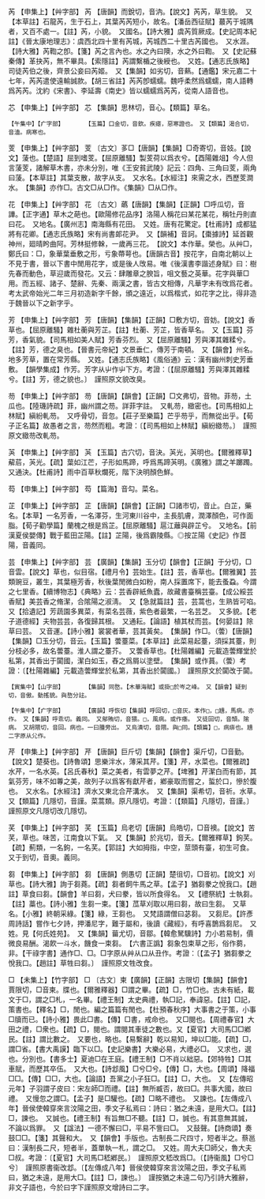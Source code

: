 <!-- { "loadSidebar": true } -->
芮	【申集上】【艸字部】	芮	【唐韻】而銳切，音汭。【說文】芮芮，草生貌。　又【本草註】石龍芮，生于石上，其葉芮芮短小，故名。【潘岳西征賦】蕞芮于城隅者，又百不處一。【註】芮，小貌。　又國名。【詩大雅】虞芮質厥成。【史記周本紀註】《晉太康地理志》：虞西北四十里有芮城，芮城西二十里古芮國也。　又水涯。【詩大雅】芮鞫之卽。【箋】芮之言內也。水之內曰隩，水之外曰鞫。　又【史記蘇秦傳】革抉芮，無不畢具。【索隱註】芮謂繫楯之後綬也。　又姓。【通志氏族略】司徒芮伯之後，齊景公妾曰芮姬。　又【集韻】如劣切，音爇。【通鑑】宋元嘉二十七年，芮芮遣使遠輸誠款。【胡三省註】芮芮卽蠕蠕。魏呼柔然爲蠕蠕，南人語轉爲芮芮。沈約《宋書》、李延壽《南史》皆以蠕蠕爲芮芮，從南人語音也。

芯	【申集上】【艸字部】	芯	【集韻】思林切，音心。【類篇】草名。

	【午集中】【疒字部】		【玉篇】口金切，音欽。疾瘧，惡寒證也。　又【類篇】渴合切，音溘。病寒也。

芰	【申集上】【艸字部】	芰	〔古文〕茤□【唐韻】【集韻】□奇寄切，音妓。【說文】蔆也。【楚語】屈到嗜芰。【屈原離騷】製芰荷以爲衣兮。【酉陽雜俎】今人但言蔆芰，諸解草木書，亦未分別，唯《王安貧武陵》記云：四角、三角曰芰，兩角曰蔆。【本草註】其葉支散，故字从支。　又水名。【水經注】來需之水，西歷芰澗水。　【集韻】亦作□。古文□从□作。《集韻》□从□作。

花	【申集上】【艸字部】	花	〔古文〕蘤【唐韻】【集韻】【正韻】□呼瓜切，音譁。【正字通】草木之葩也。【歐陽修花品序】洛陽人稱花曰某花某花，稱牡丹則直曰花。　又地名。【廣州志】南海縣有花田。　又姓。唐有花驚定。【杜甫詩】成都猛將有花卿。【通志氏族略】宋有尚書郞花尹。　又【韻補】音訶。【棗據詩】延首觀神州，廻晴盻曲阿。芳林挺修榦，一歲再三花。　【說文】本作華。榮也。从艸□，鄭氏曰：□，象華葉垂敷之形，亏象蔕萼也。【唐韻古音】按花字，自南北朝以上不見于書，晉以下書中閒用花字，或是後人攺易。唯《後漢書李諧述身賦》曰：樹先春而動色，草迎歲而發花。又云：肆雕章之腴旨，咀文藝之英華。花字與華□用。而五經、諸子、楚辭、先秦、兩漢之書，皆古文相傳，凡華字未有攺爲花者。考太武帝始光二年三月初造新字千餘，頒之遠近，以爲楷式，如花字之比，得非造于魏晉以下之新字乎。

芳	【申集上】【艸字部】	芳	【唐韻】【集韻】【正韻】□敷方切，音妨。【說文】香草也。【屈原離騷】雜杜蘅與芳芷。【註】杜蘅、芳芷，皆香草名。　又【玉篇】芬芳，香氣貌。【司馬相如美人賦】芳香芬烈。　又【屈原離騷】芳與澤其雜糅兮。【註】芳，德之臭也。【晉書元帝紀】文景垂仁，傳芳于南頓。　又【韻會】州名。地多芳草，置在常芳縣。　又姓。【通志氏族略】《風俗通》云：漢有幽州刺史芳垂敷。　【韻學集成】作芳。芳字从屮作屮下方。考證：〔【屈原離騷】芳與澤其雜糅兮。【註】芳，德之貌也。〕　謹照原文貌改臭。 

芴	【申集上】【艸字部】	芴	【唐韻】【韻會】【正韻】□文弗切，音物。菲芴，土瓜也。【陸璣詩疏】菲，幽州謂之芴。詳菲字註。　又軋芴，緻密也。【司馬相如上林賦】縝紛軋芴。　又呼骨切，音忽。【莊子至樂篇】芒乎芴乎，而無從出乎。【荀子正名篇】故愚者之言，芴然而粗。考證：〔【司馬相如上林賦】縝紛緻芴。〕　謹照原文緻芴改軋芴。 

芵	【申集上】【艸字部】	芵	【玉篇】古穴切，音決。芵光，芵明也。【爾雅釋草】薢茩，芵光。【疏】葉如江芒，子形如馬蹄，呼爲馬蹄芵明。《廣雅》謂之羊躑躅。　又通決。【杜甫詩】雨中百草秋爛死，階下決明顏色鮮。

芶	【申集上】【艸字部】	芶	【篇海】音勾。菜名。

芷	【申集上】【艸字部】	芷	【唐韻】【韻會】【正韻】□諸市切，音止。白芷，藥名。【本草】一名芳香，一名澤芬，生河東川谷中，主長肌膚，潤澤顏色，可作面脂。【荀子勸學篇】蘭槐之根是爲芷。【屈原離騷】扈江蘺與辟芷兮。　又地名。【前漢夏侯嬰傳】戰于藍田芷陽。【註】芷陽，後爲霸陵縣。◎按芷陽《史記》作茝陽，音義同。

芸	【申集上】【艸字部】	芸	【廣韻】【集韻】玉分切【韻會】【正韻】于分切，□音雲。【說文】草也，似目宿。【禮月令】芸始生。【註】芸，香草也。【爾雅翼】芸類豌豆，叢生，其葉極芳香，秋後葉閒微白如粉，南人採置席下，能去蚤蝨。今謂之七里香。【續博物志】《典略》云：芸香辟紙魚蠹，故藏書臺稱芸臺。【成公綏芸香賦】美芸香之脩潔，合隂陽之淑淸。　又【急就篇註】芸，芸蒿也，生熟皆可啗。　又【拾遺記】芳蔬園多異菜，有菜名芸薇，紫色者最繁，一名芸芝。　又多貌。【老子道德經】夫物芸芸，各復歸其根。　又通耘。【論語】植其杖而芸。【何晏註】除草曰芸。　又音運。【詩小雅】裳裳者華，芸其黃矣。　【集韻】作□。（蕓）【唐韻】【集韻】□玉分切，音云。【玉篇】蕓薹菜。【本草註】此菜易起薹，須採其薹，則分枝必多，故名蕓薹。淮人謂之薹芥。　又蕓香草也。【杜陽雜編】元載造蕓輝堂於私第，其香出于闐國，潔白如玉，舂之爲屑以塗壁。　【集韻】或作蒷。（蕓）考證：〔【杜陽雜編】元載造蕓輝堂於私第，其香出於闐國。〕　謹照原文於闐改于闐。 

	【寅集中】【山字部】		【集韻】同嶅。【木華海賦】或掛□於岑之峰。　又【韻會】疑到切，音傲。動搖貌。與嶅分註。

	【午集中】【疒字部】		【廣韻】呼恢切【集韻】呼回切，□音灰。本作□，□尵，馬病。亦作。　又【集韻】呼乖切。義同。　又鄔賄切，音猥。□，風病。或作痿。　又徒回切，音頹。隂病。　又胡隈切，音回。病也。一曰腫旁出。　又烏潰切，音隈。與□同。【類篇】□，病痱也。尵二字原从尣作。

芹	【申集上】【艸字部】	芹	【唐韻】巨斤切【集韻】【韻會】渠斤切，□音勤。【說文】楚葵也。【詩魯頌】思樂泮水，薄采其芹。【箋】芹，水菜也。【爾雅疏】水芹，一名水英。【呂氏春秋】菜之美者，有雲夢之芹。【埤雅】芹潔白而有節，其氣芬芳，味不如蓴之美，故列子以爲客有獻芹者，鄕豪取而嘗之，蜇於口，慘於腹也。　又水名。【水經注】濟水又東北合芹溝水。　又【集韻】渠希切，音祈。水草。　又【類篇】几隱切，音謹。菜蒿類。原凡隱切。考證：〔【類篇】凡隱切，音謹。〕　謹照原文凡隱切改几隱切。 

芺	【申集上】【艸字部】	芺	【玉篇】烏老切【唐韻】烏皓切，□音襖。【說文】苦芺，草也。味苦，江南食以下氣。　又【集韻】於兆切，音夭。【爾雅釋草】鉤芺。【疏】薊類，一名鉤，一名芺。【郭註】大如拇指，中空，莖頭有臺，初生可食。　又于到切，音奧。義同。

芻	【申集上】【艸字部】	芻	【唐韻】側愚切【正韻】楚徂切，□音初。【說文】刈草也。【詩大雅】詢于芻蕘。【疏】芻者飼牛馬之草。【孟子】猶芻豢之悅我口。【趙註】草食曰芻。【韻會】羊曰芻，犬曰豢，皆以所食得名。　又【禮祭統】士執芻。【註】藁也。【詩小雅】生芻一束。【箋】苽草刈取以用曰芻，故曰生芻。　又草名。【小雅】終朝采綠。【箋】綠，王芻也。　又梵語謂僧曰苾芻。　又芻尼。【許彥周詩話】嘗作七夕詩，押潘尼字，難于屬和，後讀《藏經》，有呼喜鵲爲芻尼。　又姓。見【何氏姓苑】。　又【集韻】葘尤切，音鄒。【韓愈駑驥詩】力小若易制，價微良易酬。渴飮一斗水，饑食一束芻。　【六書正譌】芻象包束草之形，俗作蒭，非。【干祿字書】通作□、□。□字原从艸从口从丑作。考證：〔【孟子】猶芻豢之悅我口。【趙註】草牲曰芻。〕　謹照原文牲改食。 

□	【未集上】【竹字部】	□	〔古文〕柬【廣韻】【正韻】古限切【集韻】【韻會】賈限切，□音柬。牒也。【爾雅釋器】□謂之畢。【疏】□，竹□也。古未有紙，載文于□，謂之□札，一名畢。【禮王制】太史典禮，執□記，奉諱惡。【註】□記，策書也。【釋名】□，閒也。編之篇篇有閒也。【杜預春秋序】大事書之于策，小事□牘而已。【詩小雅】畏此□書。【傳】□書，戒命也。　又□閱也。【周禮春官】大田之禮，□衆也。【疏】□，閱也。謂閱其車徒之數也。又【夏官】大司馬□□鄕民。【註】謂比數之。　又要也，略也。【易繫辭】乾以易知，坤以□能。【疏】□，謂□省。【書大禹謨】臨下以□。【史記樂書】大樂必易，大禮必□。　又求也，選也。分別也。【書多士】夏迪□在王庭。【禮王制】□不肖以絀惡。【郊特牲】□其車賦，而歷其卒伍。　又大也。【詩邶風】□兮□兮。【傳】□，大也。【周頌】降福□□。【傳】□□，大也。【論語】吾黨之小子狂□。【註】□，大也。　又【左傳昭元年】子羽謂子皮曰：宋左師□而禮。【註】無所臧否，故曰□。共事大國，故曰禮。　又慢忽之謂□。【孟子】是□驩也。【疏】□略不禮也。　又諫也。【左傳成八年】晉侯使韓穿來言汶陽之田，季文子私焉曰：詩曰：猶之未遠，是用大□。【註】□，諫也。　又誠也。【禮王制】有旨無□不聽。【註】□，誠也。有其意無其誠，不論以爲罪。　又【諡法】一德不懈曰□，平易不訾曰□。　又鼓聲。【詩商頌】奏鼓□□。【箋】其聲和大。　又【韻會】手版也。古制長二尺四寸，短者半之。蔡邕曰：漢制長二尺，短者半，蓋單執一札，謂之□。　又姓。周大夫□師父，魯大夫□叔。考證：〔【夏官】大司馬□嵇鄕民。〕　謹照原文嵇改爲□。〔【詩衞風】□兮□兮〕　謹照原書衞改邶。〔【左傳成八年】晉侯使韓穿來言汶陽之田，季文子私焉曰，猶之未遠，是用大□。【註】□，諫也。〕　謹按猶之未遠二句乃引詩大雅辭，非文子語也，今於曰字下謹照原文增詩曰二字。 

